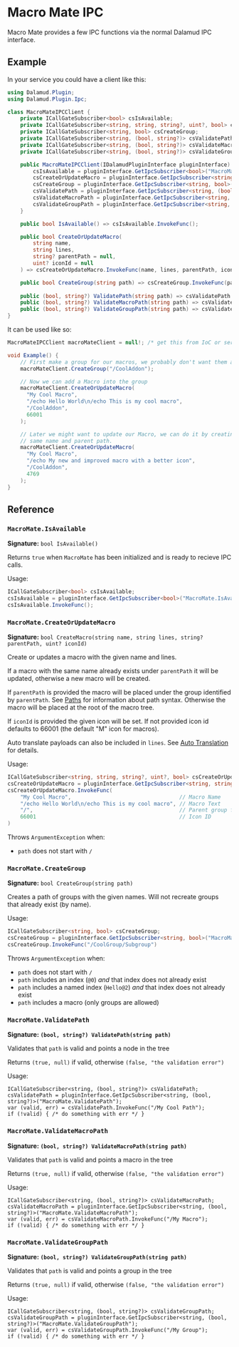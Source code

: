 # Macro Mate IPC

Macro Mate provides a few IPC functions via the normal Dalamud IPC interface. 

## Example

In your service you could have a client like this:

```csharp
using Dalamud.Plugin;
using Dalamud.Plugin.Ipc;

class MacroMateIPCClient {
    private ICallGateSubscriber<bool> csIsAvailable;
    private ICallGateSubscriber<string, string, string?, uint?, bool> csCreateOrUpdateMacro;
    private ICallGateSubscriber<string, bool> csCreateGroup;
    private ICallGateSubscriber<string, (bool, string?)> csValidatePath;
    private ICallGateSubscriber<string, (bool, string?)> csValidateMacroPath;
    private ICallGateSubscriber<string, (bool, string?)> csValidateGroupPath;

    public MacroMateIPCClient(IDalamudPluginInterface pluginInterface) {
        csIsAvailable = pluginInterface.GetIpcSubscriber<bool>("MacroMate.IsAvailable");
        csCreateOrUpdateMacro = pluginInterface.GetIpcSubscriber<string, string, string?, uint?, bool>("MacroMate.CreateOrUpdateMacro");
        csCreateGroup = pluginInterface.GetIpcSubscriber<string, bool>("MacroMate.CreateGroup");
        csValidatePath = pluginInterface.GetIpcSubscriber<string, (bool, string?)>("MacroMate.ValidatePath");
        csValidateMacroPath = pluginInterface.GetIpcSubscriber<string, (bool, string?)>("MacroMate.ValidateMacroPath");
        csValidateGroupPath = pluginInterface.GetIpcSubscriber<string, (bool, string?)>("MacroMate.ValidateGroupPath");
    }

    public bool IsAvailable() => csIsAvailable.InvokeFunc();

    public bool CreateOrUpdateMacro(
        string name,
        string lines,
        string? parentPath = null,
        uint? iconId = null
    ) => csCreateOrUpdateMacro.InvokeFunc(name, lines, parentPath, iconId);

    public bool CreateGroup(string path) => csCreateGroup.InvokeFunc(path);
    
    public (bool, string?) ValidatePath(string path) => csValidatePath.InvokeFunc(path);
    public (bool, string?) ValidateMacroPath(string path) => csValidateMacroPath.InvokeFunc(path);
    public (bool, string?) ValidateGroupPath(string path) => csValidateGroupPath.InvokeFunc(path);
}
```

It can be used like so:

```csharp
MacroMateIPCClient macroMateClient = null!; /* get this from IoC or service or whatever */ 

void Example() {
    // First make a group for our macros, we probably don't want them all in Root
    macroMateClient.CreateGroup("/CoolAddon");

    // Now we can add a Macro into the group
    macroMateClient.CreateOrUpdateMacro(
      "My Cool Macro",
      "/echo Hello World\n/echo This is my cool macro",
      "/CoolAddon",
      66001
    );

    // Later we might want to update our Macro, we can do it by creating the macro again with the
    // same name and parent path.
    macroMateClient.CreateOrUpdateMacro(
      "My Cool Macro",
      "/echo My new and improved macro with a better icon",
      "/CoolAddon",
      4769
    );
}
```

## Reference

### `MacroMate.IsAvailable`

**Signature:** `bool IsAvailable()`

Returns `true` when `MacroMate` has been initialized and is ready to recieve IPC calls.

Usage:

```csharp
ICallGateSubscriber<bool> csIsAvailable;
csIsAvailable = pluginInterface.GetIpcSubscriber<bool>("MacroMate.IsAvailable");
csIsAvailable.InvokeFunc(); 
```

### `MacroMate.CreateOrUpdateMacro`

**Signature:** `bool CreateMacro(string name, string lines, string? parentPath, uint? iconId)`

Create or updates a macro with the given name and lines. 

If a macro with the same name already exists under `parentPath` it will be updated, otherwise
a new macro will be created.

If `parentPath` is provided the macro will be placed under the group identified by `parentPath`. 
See [Paths](./paths.md) for information about path syntax. Otherwise the macro will be placed at
the root of the macro tree.

If `iconId` is provided the given icon will be set. If not provided icon id defaults to 66001 (the default "M" icon for macros).

Auto translate payloads can also be included in `lines`. See [Auto Translation](./auto-translation.md) for details.

Usage:

```csharp
ICallGateSubscriber<string, string, string?, uint?, bool> csCreateOrUpdateMacro;
csCreateOrUpdateMacro = pluginInterface.GetIpcSubscriber<string, string, string?, uint?, bool>("MacroMate.CreateOrUpdateMacro");
csCreateOrUpdateMacro.InvokeFunc(
    "My Cool Macro",                                  // Macro Name
    "/echo Hello World\n/echo This is my cool macro", // Macro Text
    "/",                                              // Parent group for this macro
    66001                                             // Icon ID
)
```

Throws `ArgumentException` when:

- `path` does not start with `/`


### `MacroMate.CreateGroup`

**Signature:** `bool CreateGroup(string path)`

Creates a path of groups with the given names. Will not recreate groups that already exist (by name).

Usage:

```csharp
ICallGateSubscriber<string, bool> csCreateGroup;
csCreateGroup = pluginInterface.GetIpcSubscriber<string, bool>("MacroMate.CreateGroup");
csCreateGroup.InvokeFunc("/CoolGroup/Subgroup")
```

Throws `ArgumentException` when:

- `path` does not start with `/`
- `path` includes an index (`@0`) _and_ that index does not already exist
- `path` includes a named index (`Hello@2`) _and_ that index does not already exist
- `path` includes a macro (only groups are allowed)

### `MacroMate.ValidatePath`

**Signature: `(bool, string?) ValidatePath(string path)`**

Validates that `path` is valid and points a node in the tree

Returns `(true, null)` if valid, otherwise `(false, "the validation error")`

Usage:
```
ICallGateSubscriber<string, (bool, string?)> csValidatePath;
csValidatePath = pluginInterface.GetIpcSubscriber<string, (bool, string?)>("MacroMate.ValidatePath");
var (valid, err) = csValidatePath.InvokeFunc("/My Cool Path");
if (!valid) { /* do something with err */ }
```


### `MacroMate.ValidateMacroPath`

**Signature: `(bool, string?) ValidateMacroPath(string path)`**

Validates that `path` is valid and points a macro in the tree

Returns `(true, null)` if valid, otherwise `(false, "the validation error")`

Usage:
```
ICallGateSubscriber<string, (bool, string?)> csValidateMacroPath;
csValidateMacroPath = pluginInterface.GetIpcSubscriber<string, (bool, string?)>("MacroMate.ValidateMacroPath");
var (valid, err) = csValidateMacroPath.InvokeFunc("/My Macro");
if (!valid) { /* do something with err */ }
```


### `MacroMate.ValidateGroupPath`

**Signature: `(bool, string?) ValidateGroupPath(string path)`**

Validates that `path` is valid and points a group in the tree

Returns `(true, null)` if valid, otherwise `(false, "the validation error")`

Usage:
```
ICallGateSubscriber<string, (bool, string?)> csValidateGroupPath;
csValidateGroupPath = pluginInterface.GetIpcSubscriber<string, (bool, string?)>("MacroMate.ValidateGroupPath");
var (valid, err) = csValidateGroupPath.InvokeFunc("/My Group");
if (!valid) { /* do something with err */ }
```
